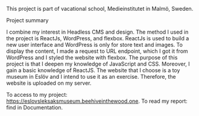 This project is part of vacational school, Medieinstitutet in Malmö, Sweden. 

Project summary

I combine my interest in Headless CMS and design. The method I used in the project is ReactJs, WordPress, and flexbox. ReactJs is used to build a new user interface and WordPress is only for store text and images. To display the content, I made a request to URL endpoint, which I got it from WordPress and I styled the website with flexbox. The purpose of this project is that I deepen my knowledge of JavaScript and CSS. Moreover, I gain a basic knowledge of ReactJS.
	The website that I choose is a toy museum in Eslöv and I intend to use it as an exercise. Therefore, the website is uploaded on my server. 
  
To access to my project: https://eslovsleksaksmuseum.beehiveinthewood.one.
To read my report: find in Documentation.
